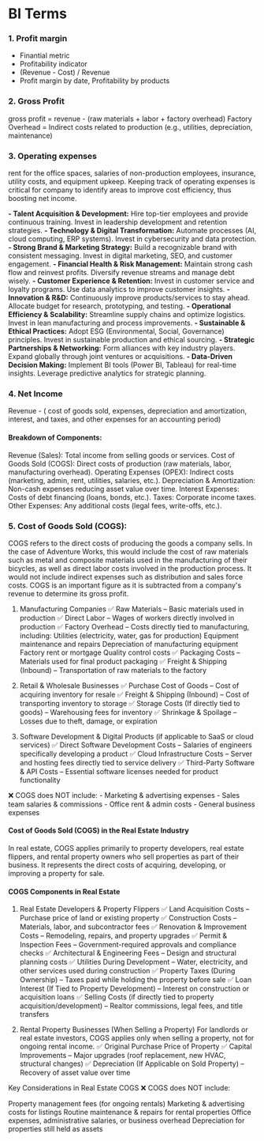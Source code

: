 # BI Terms

### 1. Profit margin
- Finantial metric
- Profitability indicator
- (Revenue - Cost) / Revenue
- Profit margin by date, Profitability by products

### 2. Gross Profit
gross profit = revenue - (raw materials + labor + factory overhead)
Factory Overhead = Indirect costs related to production (e.g., utilities, depreciation, maintenance)

### 3. Operating expenses
rent for the office spaces, salaries of non-production employees, insurance, utility costs, and equipment upkeep. Keeping track of operating expenses is critical for company to identify areas to improve cost efficiency, thus boosting net income.

**- Talent Acquisition & Development:** Hire top-tier employees and provide continuous training. Invest in leadership development and retention strategies.
**- Technology & Digital Transformation:** Automate processes (AI, cloud computing, ERP systems). Invest in cybersecurity and data protection.
**- Strong Brand & Marketing Strategy:** Build a recognizable brand with consistent messaging. Invest in digital marketing, SEO, and customer engagement.
**- Financial Health & Risk Management:** Maintain strong cash flow and reinvest profits. Diversify revenue streams and manage debt wisely.
**- Customer Experience & Retention:** Invest in customer service and loyalty programs. Use data analytics to improve customer insights.
**- Innovation & R&D:** Continuously improve products/services to stay ahead. Allocate budget for research, prototyping, and testing.
**- Operational Efficiency & Scalability:** Streamline supply chains and optimize logistics. Invest in lean manufacturing and process improvements.
**- Sustainable & Ethical Practices:** Adopt ESG (Environmental, Social, Governance) principles. Invest in sustainable production and ethical sourcing.
**- Strategic Partnerships & Networking:** Form alliances with key industry players. Expand globally through joint ventures or acquisitions.
**- Data-Driven Decision Making:** Implement BI tools (Power BI, Tableau) for real-time insights. Leverage predictive analytics for strategic planning.

### 4. Net Income
Revenue - ( cost of goods sold, expenses, depreciation and amortization, interest, and taxes, and other expenses for an accounting period)

#### Breakdown of Components:
Revenue (Sales): Total income from selling goods or services.
Cost of Goods Sold (COGS): Direct costs of production (raw materials, labor, manufacturing overhead).
Operating Expenses (OPEX): Indirect costs (marketing, admin, rent, utilities, salaries, etc.).
Depreciation & Amortization: Non-cash expenses reducing asset value over time.
Interest Expenses: Costs of debt financing (loans, bonds, etc.).
Taxes: Corporate income taxes.
Other Expenses: Any additional costs (legal fees, write-offs, etc.).

### 5. Cost of Goods Sold (COGS): 
COGS refers to the direct costs of producing the goods a company sells. In the case of Adventure Works, this would include the cost of raw materials such as metal and composite materials used in the manufacturing of their bicycles, as well as direct labor costs involved in the production process. It would not include indirect expenses such as distribution and sales force costs. COGS is an important figure as it is subtracted from a company's revenue to determine its gross profit.

1. Manufacturing Companies
✅ Raw Materials – Basic materials used in production
✅ Direct Labor – Wages of workers directly involved in production
✅ Factory Overhead – Costs directly tied to manufacturing, including:
    Utilities (electricity, water, gas for production)
    Equipment maintenance and repairs
    Depreciation of manufacturing equipment
    Factory rent or mortgage
    Quality control costs
✅ Packaging Costs – Materials used for final product packaging
✅ Freight & Shipping (Inbound) – Transportation of raw materials to the factory

2. Retail & Wholesale Businesses
✅ Purchase Cost of Goods – Cost of acquiring inventory for resale
✅ Freight & Shipping (Inbound) – Cost of transporting inventory to storage
✅ Storage Costs (If directly tied to goods) – Warehousing fees for inventory
✅ Shrinkage & Spoilage – Losses due to theft, damage, or expiration

3. Software Development & Digital Products (if applicable to SaaS or cloud services)
✅ Direct Software Development Costs – Salaries of engineers specifically developing a product
✅ Cloud Infrastructure Costs – Server and hosting fees directly tied to service delivery
✅ Third-Party Software & API Costs – Essential software licenses needed for product functionality

❌ COGS does NOT include:
    - Marketing & advertising expenses
    - Sales team salaries & commissions
    - Office rent & admin costs
    - General business expenses

#### Cost of Goods Sold (COGS) in the Real Estate Industry
In real estate, COGS applies primarily to property developers, real estate flippers, and rental property owners who sell properties as part of their business. It represents the direct costs of acquiring, developing, or improving a property for sale.

#### COGS Components in Real Estate
1. Real Estate Developers & Property Flippers
✅ Land Acquisition Costs – Purchase price of land or existing property
✅ Construction Costs – Materials, labor, and subcontractor fees
✅ Renovation & Improvement Costs – Remodeling, repairs, and property upgrades
✅ Permit & Inspection Fees – Government-required approvals and compliance checks
✅ Architectural & Engineering Fees – Design and structural planning costs
✅ Utilities During Development – Water, electricity, and other services used during construction
✅ Property Taxes (During Ownership) – Taxes paid while holding the property before sale
✅ Loan Interest (If Tied to Property Development) – Interest on construction or acquisition loans
✅ Selling Costs (if directly tied to property acquisition/development) – Realtor commissions, legal fees, and title transfers

2. Rental Property Businesses (When Selling a Property)
For landlords or real estate investors, COGS applies only when selling a property, not for ongoing rental income.
✅ Original Purchase Price of Property
✅ Capital Improvements – Major upgrades (roof replacement, new HVAC, structural changes)
✅ Depreciation (If Applicable on Sold Property) – Recovery of asset value over time

Key Considerations in Real Estate COGS
❌ COGS does NOT include:

Property management fees (for ongoing rentals)
Marketing & advertising costs for listings
Routine maintenance & repairs for rental properties
Office expenses, administrative salaries, or business overhead
Depreciation for properties still held as assets